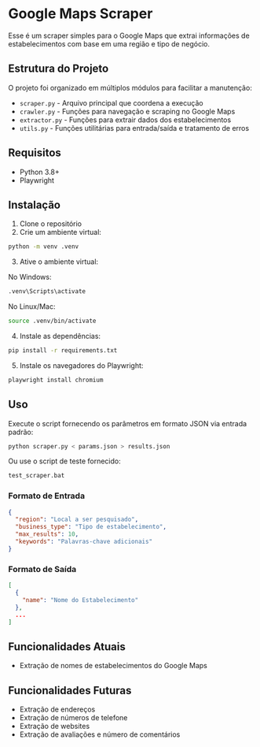 # Google Maps Scraper

Esse é um scraper simples para o Google Maps que extrai informações de estabelecimentos com base em uma região e tipo de negócio.

## Estrutura do Projeto

O projeto foi organizado em múltiplos módulos para facilitar a manutenção:

- `scraper.py` - Arquivo principal que coordena a execução
- `crawler.py` - Funções para navegação e scraping no Google Maps
- `extractor.py` - Funções para extrair dados dos estabelecimentos
- `utils.py` - Funções utilitárias para entrada/saída e tratamento de erros

## Requisitos

- Python 3.8+
- Playwright

## Instalação

1. Clone o repositório
2. Crie um ambiente virtual:

```bash
python -m venv .venv
```

3. Ative o ambiente virtual:

No Windows:
```bash
.venv\Scripts\activate
```

No Linux/Mac:
```bash
source .venv/bin/activate
```

4. Instale as dependências:

```bash
pip install -r requirements.txt
```

5. Instale os navegadores do Playwright:

```bash
playwright install chromium
```

## Uso

Execute o script fornecendo os parâmetros em formato JSON via entrada padrão:

```bash
python scraper.py < params.json > results.json
```

Ou use o script de teste fornecido:

```bash
test_scraper.bat
```

### Formato de Entrada

```json
{
  "region": "Local a ser pesquisado",
  "business_type": "Tipo de estabelecimento",
  "max_results": 10,
  "keywords": "Palavras-chave adicionais"
}
```

### Formato de Saída

```json
[
  {
    "name": "Nome do Estabelecimento"
  },
  ...
]
```

## Funcionalidades Atuais

- Extração de nomes de estabelecimentos do Google Maps

## Funcionalidades Futuras

- Extração de endereços
- Extração de números de telefone
- Extração de websites
- Extração de avaliações e número de comentários
